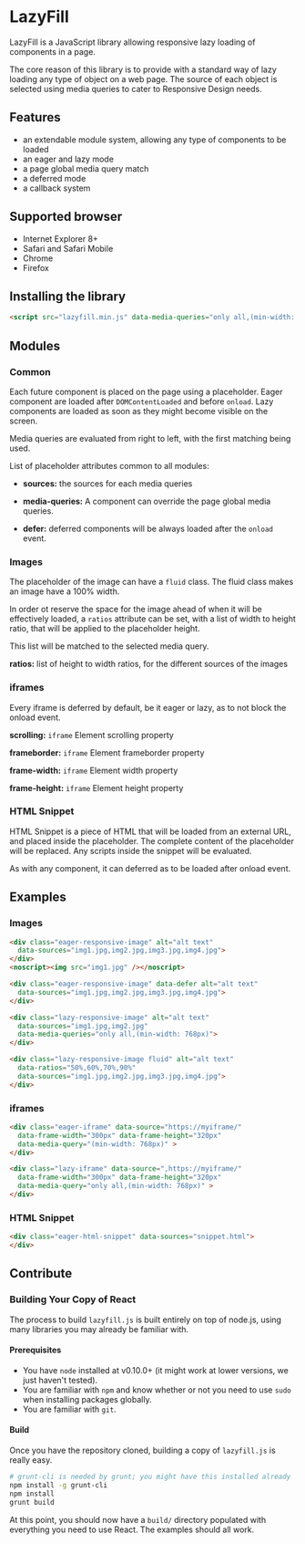 # LazyFill

LazyFill is a JavaScript library allowing responsive lazy loading of components in a page.

The core reason of this library is to provide with a standard way of lazy loading any type of object on a web page.
The source of each object is selected using media queries to cater to Responsive Design needs.

## Features

- an extendable module system, allowing any type of components to be loaded
- an eager and lazy mode
- a page global media query match
- a deferred mode
- a callback system

## Supported browser

- Internet Explorer 8+
- Safari and Safari Mobile
- Chrome
- Firefox

## Installing the library

```html
<script src="lazyfill.min.js" data-media-queries="only all,(min-width: 768px),(min-width: 1025px)"></script>
```

## Modules

### Common

Each future component is placed on the page using a placeholder.
Eager component are loaded after `DOMContentLoaded` and before `onload`. 
Lazy components are loaded as soon as they might become visible on the screen.

Media queries are evaluated from right to left, with the first matching being used.

List of placeholder attributes common to all modules:

- **sources:** the sources for each media queries

- **media-queries:** A component can override the page global media queries.

- **defer:** deferred components will be always loaded after the `onload` event.



### Images
 
The placeholder of the image can have a `fluid` class. The fluid class makes an image have a 100% width.

In order ot reserve the space for the image ahead of when it will be effectively loaded, a `ratios` attribute can be set, with a list of width to height ratio, that will be applied to the placeholder height.

This list will be matched to the selected media query.


**ratios:** list of height to width ratios, for the different sources of the images


### iframes

Every iframe is deferred by default, be it eager or lazy, as to not block the onload event.

**scrolling:** `iframe` Element scrolling property
 
**frameborder:** `iframe` Element frameborder property

**frame-width:** `iframe` Element width property

**frame-height:** `iframe` Element height property

### HTML Snippet

HTML Snippet is a piece of HTML that will be loaded from an external URL, and placed inside the placeholder.
The complete content of the placeholder will be replaced.
Any scripts inside the snippet will be evaluated.

As with any component, it can deferred as to be loaded after onload event.


## Examples

### Images

```html
<div class="eager-responsive-image" alt="alt text"
  data-sources="img1.jpg,img2.jpg,img3.jpg,img4.jpg">
</div>
<noscript><img src="img1.jpg" /></noscript>
```

```html
<div class="eager-responsive-image" data-defer alt="alt text"
  data-sources="img1.jpg,img2.jpg,img3.jpg,img4.jpg">
</div>
```

```html
<div class="lazy-responsive-image" alt="alt text"
  data-sources="img1.jpg,img2.jpg"
  data-media-queries="only all,(min-width: 768px)">
</div>
```

```html
<div class="lazy-responsive-image fluid" alt="alt text"
  data-ratios="50%,60%,70%,90%"
  data-sources="img1.jpg,img2.jpg,img3.jpg,img4.jpg">
</div>
```

### iframes

```html
<div class="eager-iframe" data-source="https://myiframe/"
  data-frame-width="300px" data-frame-height="320px"
  data-media-query="(min-width: 768px)" >
</div>
```

```html
<div class="lazy-iframe" data-source=",https://myiframe/"
  data-frame-width="300px" data-frame-height="320px"
  data-media-query="only all,(min-width: 768px)" >
</div>
```

### HTML Snippet

```html
<div class="eager-html-snippet" data-sources="snippet.html">
</div>
```


## Contribute

### Building Your Copy of React

The process to build `lazyfill.js` is built entirely on top of node.js, using many libraries you may already be familiar with.

#### Prerequisites

* You have `node` installed at v0.10.0+ (it might work at lower versions, we just haven't tested).
* You are familiar with `npm` and know whether or not you need to use `sudo` when installing packages globally.
* You are familiar with `git`.

#### Build

Once you have the repository cloned, building a copy of `lazyfill.js` is really easy.

```sh
# grunt-cli is needed by grunt; you might have this installed already
npm install -g grunt-cli
npm install
grunt build
```

At this point, you should now have a `build/` directory populated with everything you need to use React. The examples should all work.
